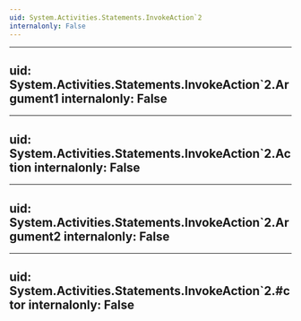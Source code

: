 ```yaml
---
uid: System.Activities.Statements.InvokeAction`2
internalonly: False
---
```


---
uid: System.Activities.Statements.InvokeAction`2.Argument1
internalonly: False
---

---
uid: System.Activities.Statements.InvokeAction`2.Action
internalonly: False
---

---
uid: System.Activities.Statements.InvokeAction`2.Argument2
internalonly: False
---

---
uid: System.Activities.Statements.InvokeAction`2.#ctor
internalonly: False
---
